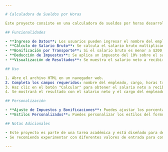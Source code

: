 ```yaml
---

# Calculadora de Sueldos por Horas

Este proyecto consiste en una calculadora de sueldos por horas desarrollada por David Mite Zambrano como parte de la Tarea Virtual 2 del curso DSE08. La calculadora permite a los usuarios ingresar el nombre del empleado, su cargo, las horas trabajadas y el sueldo por hora, para luego calcular el salario neto a recibir, considerando impuestos y bonificaciones por transporte.

## Funcionalidades

- **Ingreso de Datos**: Los usuarios pueden ingresar el nombre del empleado, su cargo, las horas trabajadas y el sueldo por hora.
- **Cálculo de Salario Bruto**: Se calcula el salario bruto multiplicando las horas trabajadas por el sueldo por hora.
- **Bonificación por Transporte**: Si el salario bruto es menor a $200, se agrega una bonificación de $50 por transporte.
- **Deducción de Impuestos**: Se aplica un impuesto del 10% sobre el salario bruto para calcular el salario neto.
- **Visualización de Resultados**: Se muestra el salario neto a recibir para el empleado, junto con su cargo.

## Uso

1. Abre el archivo HTML en un navegador web.
2. Completa los campos requeridos: nombre del empleado, cargo, horas trabajadas y sueldo por hora.
3. Haz clic en el botón "Calcular" para obtener el salario neto a recibir.
4. Se mostrará el resultado con el salario neto y el cargo del empleado.

## Personalización

- **Ajuste de Impuestos y Bonificaciones**: Puedes ajustar los porcentajes de impuestos y las bonificaciones por transporte modificando el código JavaScript correspondiente.
- **Estilos Personalizados**: Puedes personalizar los estilos del formulario y los resultados editando el archivo CSS asociado.

## Notas Adicionales

- Este proyecto es parte de una tarea académica y está diseñado para demostrar la comprensión y aplicación de conceptos de JavaScript y HTML.
- Se recomienda experimentar con diferentes valores de entrada para comprender cómo afectan el cálculo del salario neto.

---
```

